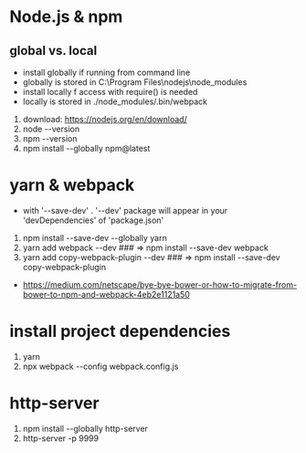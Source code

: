 # Node.js & npm

## global vs. local

- install globally if running from command line
- globally is stored in C:\Program Files\nodejs\node_modules
- install locally f access with require() is needed
- locally is stored in ./node_modules/.bin/webpack

1. download: https://nodejs.org/en/download/
2. node --version
3. npm --version
4. npm install --globally npm@latest

# yarn & webpack

- with '--save-dev' . '--dev'  package will appear in your 'devDependencies' of 'package.json'

1. npm install --save-dev --globally yarn
2. yarn add webpack --dev              ### => npm install --save-dev webpack
3. yarn add copy-webpack-plugin --dev  ### => npm install --save-dev copy-webpack-plugin

- https://medium.com/netscape/bye-bye-bower-or-how-to-migrate-from-bower-to-npm-and-webpack-4eb2e1121a50

# install project dependencies

1. yarn
2. npx webpack --config webpack.config.js

# http-server

1. npm install --globally http-server 
2. http-server -p 9999

